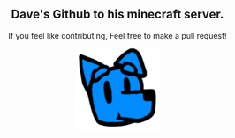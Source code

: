 <div align="center">

<h2>Dave's Github to his minecraft server.</h2>
<p>
    If you feel like contributing, Feel free to make a pull request! <br>
</p>
<img src="Images/Icons/DaveSMP.png">

<!--test commit 1-->
